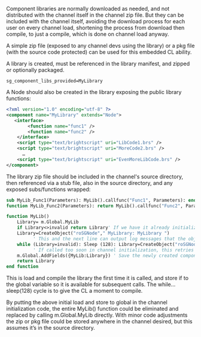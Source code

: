Component libraries are normally downloaded as needed, and not distributed with the channel itself in the channel zip file.  But they can be included with the channel itself, avoiding the download process for each user on every channel load, shortening the process from download then compile, to just a compile, which is done on channel load anyway.

A simple zip file (exposed to any channel devs using the library) or a pkg file (with the source code protected) can be used for this embedded CL ability.

A library is created, must be referenced in the library manifest, and zipped or optionally packaged.
```
sg_component_libs_provided=MyLibrary
```

A Node should also be created in the library exposing the public library functions:
```xml
<?xml version="1.0" encoding="utf-8" ?>
<component name="MyLibrary" extends="Node">
   <interface>
        <function name="func1" />
        <function name="func2" />
    </interface>
    <script type="text/brightscript" uri="LibCode1.brs" />
    <script type="text/brightscript" uri="MoreCode2.brs" />
      …
    <script type="text/brightscript" uri="EvenMoreLibCode.brs" />
</component>
```

The library zip file should be included in the channel's source directory, then referenced via a stub file, also in the source directory, and any exposed subs/functions wrapped:
```vb
sub MyLib_Func1(Parameters): MyLib().callfunc("Func1", Parameters): end sub
function MyLib_Func2(Parameters): return MyLib().callfunc("Func2", Parameters): end sub

function MyLib()
    Library= m.Global.MyLib
    if Library<>invalid return Library' If we have it already initialized in global memory return it
    Library=CreateObject("roSGNode"," MyLibrary: MyLibrary ")
          ' This and the next line can output log messages that the object can’t be created, this is normal if very early in channel initialization while the sub-compile takes place
    while (Library=invalid): Sleep (128): Library=CreateObject("roSGNode"," MyLibrary: MyLibrary"): end while
          ' If called too soon in channel initialization, this retries until it succeeds (in my experience a fraction of a second)
    m.Global.AddFields({MyLib:Library}) ' Save the newly created component to global memory, so subsequent calls to this will return the stored value
    return Library
end function
```

This is load and compile the library the first time it is called, and store if to the global variable so it is available for subsequent calls.  The while…sleep(128) cycle is to give the CL a moment to compile.

By putting the above initial load and store to global in the channel initialization code, the entire MyLib() function could be eliminated and replaced by calling m.Global.MyLib directly.  With minor code adjustments the zip or pkg file could be stored anywhere in the channel desired, but this assumes it’s in the source directory.
